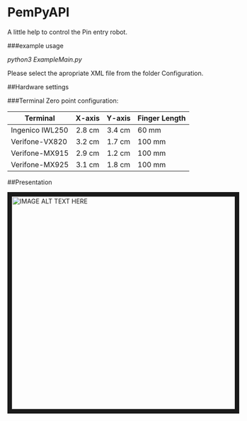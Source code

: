 # PemPyAPI

A little help to control the Pin entry robot. 

###example usage

*python3 ExampleMain.py*

Please select the apropriate XML file from the folder Configuration.

##Hardware settings

###Terminal Zero point configuration:

|Terminal         | X-axis | Y-axis | Finger Length |
| --------------- |:------:|:------:|:--------------|
| Ingenico IWL250 | 2.8 cm | 3.4 cm | 60 mm         |
| Verifone-VX820  | 3.2 cm | 1.7 cm | 100 mm        |
| Verifone-MX915  | 2.9 cm | 1.2 cm | 100 mm        |
| Verifone-MX925  | 3.1 cm | 1.8 cm | 100 mm        |


##Presentation

<a href="http://www.youtube.com/watch?feature=player_embedded&v=SAwMnx8Vdb8
" target="_blank"><img src="http://img.youtube.com/vi/SAwMnx8Vdb8/0.jpg" 
alt="IMAGE ALT TEXT HERE" width="640" height="480" border="10" /></a>

